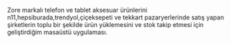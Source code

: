 Zore markalı telefon ve tablet aksesuar ürünlerini n11,hepsiburada,trendyol,çiçeksepeti ve tekkart pazaryerlerinde satış yapan şirketlerin toplu bir şekilde ürün yüklemesini ve stok takip etmesi için geliştirdiğim masaüstü uygulaması.
